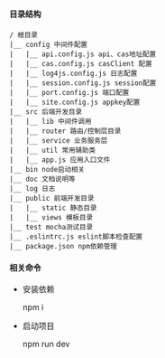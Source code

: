 #### 目录结构

    / 根目录
    |__ config 中间件配置
    |   |__ api.config.js api、cas地址配置
    |   |__ cas.config.js casClient 配置
    |   |__ log4js.config.js 日志配置
    |   |__ session.config.js session配置
    |   |__ port.config.js 端口配置
    |   |__ site.config.js appkey配置
    |__ src 后端开发目录
    |   |__ lib 中间件调用
    |   |__ router 路由/控制层目录
    |   |__ service 业务服务层
    |   |__ util 常用辅助类
    |   |__ app.js 应用入口文件
    |__ bin node启动相关
    |__ doc 文档说明等
    |__ log 日志
    |__ public 前端开发目录
    |   |__ static 静态目录
    |   |__ views 模板目录
    |__ test mocha测试目录
    |__ .eslintrc.js eslint脚本检查配置
    |__ package.json npm依赖管理


#### 相关命令

- 安装依赖

    npm i

- 启动项目

    npm run dev